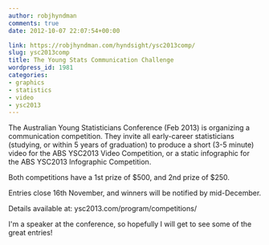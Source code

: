 ```yaml
---
author: robjhyndman
comments: true
date: 2012-10-07 22:07:54+00:00

link: https://robjhyndman.com/hyndsight/ysc2013comp/
slug: ysc2013comp
title: The Young Stats Communication Challenge
wordpress_id: 1981
categories:
- graphics
- statistics
- video
- ysc2013
---
```


The Australian Young Statisticians Conference (Feb 2013) is organizing a communication competition. They invite all early-career statisticians (studying, or within 5 years of graduation) to produce a short (3-5 minute) video for the ABS YSC2013 Video Competition, or a static infographic for the ABS YSC2013 Infographic Competition.

Both competitions have a 1st prize of $500, and 2nd prize of $250.

Entries close 16th November, and winners will be notified by mid-December.

Details available at: ysc2013.com/program/competitions/

I'm a speaker at the conference, so hopefully I will get to see some of the great entries!


